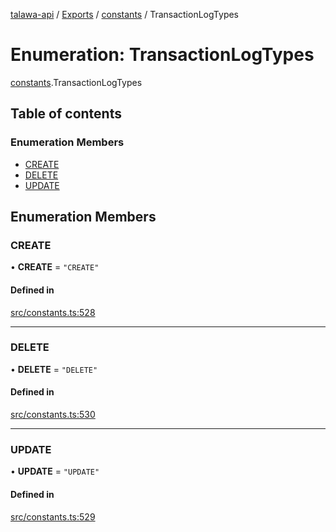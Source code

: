 [talawa-api](../README.md) / [Exports](../modules.md) / [constants](../modules/constants.md) / TransactionLogTypes

# Enumeration: TransactionLogTypes

[constants](../modules/constants.md).TransactionLogTypes

## Table of contents

### Enumeration Members

- [CREATE](constants.TransactionLogTypes.md#create)
- [DELETE](constants.TransactionLogTypes.md#delete)
- [UPDATE](constants.TransactionLogTypes.md#update)

## Enumeration Members

### CREATE

• **CREATE** = ``"CREATE"``

#### Defined in

[src/constants.ts:528](https://github.com/PalisadoesFoundation/talawa-api/blob/1bb35e9/src/constants.ts#L528)

___

### DELETE

• **DELETE** = ``"DELETE"``

#### Defined in

[src/constants.ts:530](https://github.com/PalisadoesFoundation/talawa-api/blob/1bb35e9/src/constants.ts#L530)

___

### UPDATE

• **UPDATE** = ``"UPDATE"``

#### Defined in

[src/constants.ts:529](https://github.com/PalisadoesFoundation/talawa-api/blob/1bb35e9/src/constants.ts#L529)
